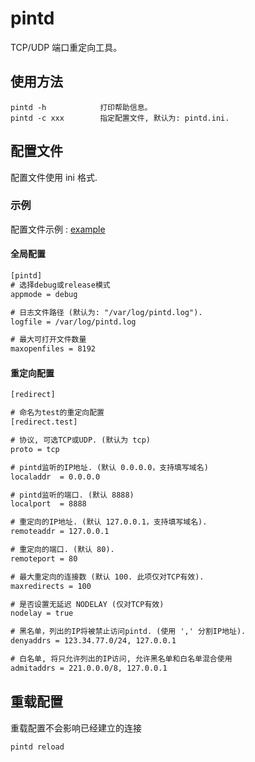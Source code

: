 # pintd

TCP/UDP 端口重定向工具。

## 使用方法

```shell
pintd -h            打印帮助信息。
pintd -c xxx        指定配置文件, 默认为: pintd.ini.
```

## 配置文件

配置文件使用 ini 格式.

### 示例

配置文件示例 : [example](pintd.ini)

#### 全局配置

```html
[pintd]             
# 选择debug或release模式           
appmode = debug                  

# 日志文件路径 (默认为: "/var/log/pintd.log").
logfile = /var/log/pintd.log     

# 最大可打开文件数量
maxopenfiles = 8192
```

#### 重定向配置

```html
[redirect]

# 命名为test的重定向配置
[redirect.test]

# 协议, 可选TCP或UDP. (默认为 tcp)
proto = tcp                  

# pintd监听的IP地址. (默认 0.0.0.0，支持填写域名)
localaddr  = 0.0.0.0         

# pintd监听的端口. (默认 8888)
localport  = 8888     

# 重定向的IP地址. (默认 127.0.0.1，支持填写域名).
remoteaddr = 127.0.0.1    

# 重定向的端口. (默认 80).
remoteport = 80       

# 最大重定向的连接数 (默认 100. 此项仅对TCP有效).
maxredirects = 100

# 是否设置无延迟 NODELAY (仅对TCP有效)
nodelay = true

# 黑名单，列出的IP将被禁止访问pintd. (使用 ',' 分割IP地址).
denyaddrs = 123.34.77.0/24, 127.0.0.1

# 白名单, 将只允许列出的IP访问, 允许黑名单和白名单混合使用
admitaddrs = 221.0.0.0/8, 127.0.0.1
```

## 重载配置

重载配置不会影响已经建立的连接

```
pintd reload
```